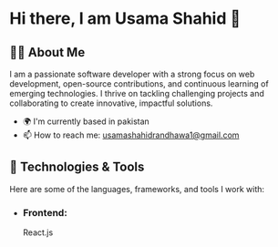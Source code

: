 <h1>Hi there, I am Usama Shahid 👋</h1>
<h2>🧑‍💻 About Me</h2>

I am a passionate software developer with a strong focus on web development, open-source contributions, and continuous learning of emerging technologies. I thrive on tackling challenging projects and collaborating to create innovative, impactful solutions.

+ 🌍 I'm currently based in pakistan
+ 📫 How to reach me: usamashahidrandhawa1@gmail.com

<h2>🔧 Technologies & Tools</h2>
Here are some of the languages, frameworks, and tools I work with:

+ <h3>Frontend:</h3> <p>React.js</p>








